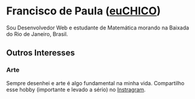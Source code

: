 # Francisco de Paula ([euCHICO](https://euchico.github.io/))

Sou Desenvolvedor Web e estudante de Matemática morando na Baixada do Rio de Janeiro, Brasil.

<!--
## Portfólio

- 
- 
- 
- 
- 
- 

## Blog

- 
- 
- 
- 
- 
- 
-->

## Outros Interesses
<!-- ### Matemática -->
### Arte
Sempre desenhei e arte é algo fundamental na minha vida. Compartilho esse hobby (importante e levado a sério) no [Instragram](https://www.instagram.com/euchico.artes/).
